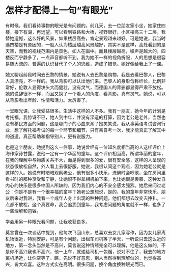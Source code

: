 # 怎样才配得上一句“有眼光”

有时候，我们看待事物的眼光是有问题的。前几天，去一位朋友家小坐，她家住四楼，楼下有湖，再远望，可以看到铁路和大桥，视野很好，小区楼高三十二层，我替她遗憾，这么好的风景，如果楼层高些，肯定景观越来越好。可是她说，我当时选四楼是有原因的，一般人认为楼层越高风景越好，其实不是这样，高处看到的是天空，而我的视线范围内是景色，如人在画中。而且楼层越高，噪声是越大的，四楼反而宁静多了，一点声音都听不到。我为她不一样的视角折服，人的思想是很容易随大流的，普遍的认识替代了个人的思维，造成了错觉。她好像给我上了一课。 

她又聊起前段时间去巴黎的情景，她说有人去巴黎是购物，我是去看巴黎人，巴黎人真漂亮，不一样的。我从背影可以认出他们来。巴黎人的身形匀称纤长，比例非常好，伦敦人显得块头大而健壮，没有灵气，而德国人的背影都显得严肃不放松。她的说辞很不一样，而且又换了一个看人的角度，看背影。真有灵气。她说，可以从背影看出年龄、性情和活力。太厉害了。 

一堂眼光课，让我受益很多。生活中这样的人不多。我有一朋友，她今年的计划是考托福。我惊讶不已，她人到中年，并没有深造的打算，因为老公是老外，当然也没有移民方面的问题，这是哪门子的心血来潮？她笑笑说，我从事英语考试咨询行业，想了解托福考试的每一个环节和细节，只有亲自考一次，我才能真正了解其中的道道，真正帮助和指导别人，更有说服力。 

也是这个朋友，她提到这么一件事，她说曾经有一位知名度相当高的人这样评价上海作家孙甘露，说他一定有一个华丽的童年。这个评价相当高，所谓华丽的童年，在我的理解中与物质关系不大，而是得到很多的爱，很有安全感，这样的人呈现的状态很放松自然，外人看上去很舒服。她说，我很认同这个观点，因为她老公就是这样的人。她说有时暗暗观察老公，他有很多小快乐，洗碗时会哼歌，坐在房间里看书时的那种享受和宁静，让她恨不得拿相机拍下来，也让她很是羡慕，这种发自内心的快乐是很多中国人所缺的，因为我们内心的不安全感太强烈。她后来问过老公：你是不是有一个很幸福的童年？她老公想想说，是的，我的童年非常快乐。朋友后来对我讲，我看一个成年人身上出现的种种问题，他们都想去改变去挣扎，一点都不放松，这个真要命，我会追溯到童年，我考虑问题的角度就不一样，也多了一些理解和包容。 

学会用另一种眼光看问题，让我收获良多。 

莫言曾在一次谈话中提到，他每次飞回山东，总喜欢去女儿家写作，因为女儿家离机场很近，特别安静，可是有个问题，出租车司机等了半天，一听说只去这么近的地方，第一念头当然是不高兴，莫言说这种情绪完全可以理解，他是这么做的，不是你不高兴我也不高兴，他一上车，就递给司机一包烟，说对不住了，我去的地方离机场近，让你空等了。瞧，先说不好意思，别人当然得到理解似的，也觉得高兴，皆大欢喜。这种方式实在高明。很多问题，换个角度换种眼光而已。